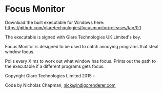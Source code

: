 # Focus Monitor

Download the built executable for Windows here: https://github.com/glaretechnologies/focusmonitor/releases/tag/0.1

The executable is signed with Glare Technologies UK Limited's key.

Focus Monitor is designed to be used to catch annoying programs that steal window focus.

Polls every X ms to work out what window has focus.  Prints out the path to the executable if a different programs gets focus.

Copyright Glare Technologies Limited 2015 - 

Code by Nicholas Chapman, nick@indigorenderer.com

